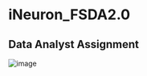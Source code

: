 # iNeuron_FSDA2.0
## Data Analyst Assignment

![image](https://github.com/msartaj1995/iNeuron_FSDA2.0/assets/120785747/3a479992-0a6b-41dc-bbce-80ab7c3cfda2)

